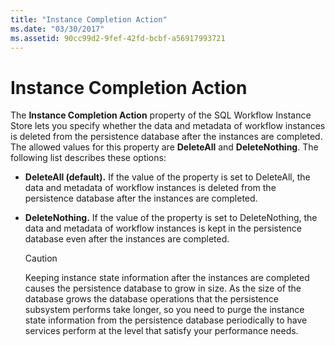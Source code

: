 ```yaml
---
title: "Instance Completion Action"
ms.date: "03/30/2017"
ms.assetid: 90cc99d2-9fef-42fd-bcbf-a56917993721
---
```

# Instance Completion Action
The **Instance Completion Action** property of the SQL Workflow Instance Store lets you specify whether the data and metadata of workflow instances is deleted from the persistence database after the instances are completed. The allowed values for this property are **DeleteAll** and **DeleteNothing**. The following list describes these options:  
  
-   **DeleteAll (default).** If the value of the property is set to DeleteAll, the data and metadata of workflow instances is deleted from the persistence database after the instances are completed.  
  
-   **DeleteNothing.** If the value of the property is set to DeleteNothing, the data and metadata of workflow instances is kept in the persistence database even after the instances are completed.  
  
    > [!CAUTION]
    >  Keeping instance state information after the instances are completed causes the persistence database to grow in size. As the size of the database grows the database operations that the persistence subsystem performs take longer, so you need to purge the instance state information from the persistence database periodically to have services perform at the level that satisfy your performance needs.

